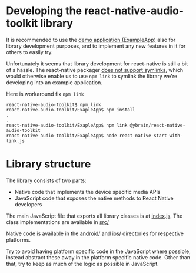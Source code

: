 Developing the react-native-audio-toolkit library
=================================================

It is recommended to use the [demo application (ExampleApp)](/ExampleApp)
also for library development purposes, and to implement any new features in it
for others to easily try.

Unfortunately it seems that library development for react-native is still a bit
of a hassle. The react-native packager [does not support
symlinks](https://github.com/facebook/watchman/issues/105), which would
otherwise enable us to use `npm link` to symlink the library we're developing
into an example application.

Here is workaround fix `npm link`

```
react-native-audio-toolkit$ npm link
react-native-audio-toolkit/ExapleApp$ npm install
.
.
react-native-audio-toolkit/ExapleApp$ npm link @ybrain/react-native-audio-toolkit
react-native-audio-toolkit/ExapleApp$ node react-native-start-with-link.js 
```

Library structure
=================

The library consists of two parts:

* Native code that implements the device specific media APIs
* JavaScript code that exposes the native methods to React Native developers

The main JavaScript file that exports all library classes is at
[index.js](/index.js). The class implementations are available in [src/](/src)

Native code is available in the [android/](/android) and [ios/](/ios)
directories for respective platforms.

Try to avoid having platform specific code in the JavaScript where possible,
instead abstract these away in the platform specific native code. Other than
that, try to keep as much of the logic as possible in JavaScript.
